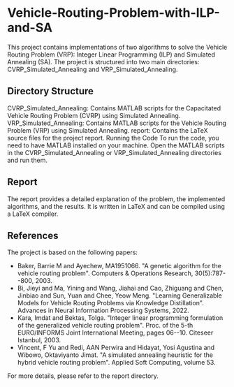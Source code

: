 # Vehicle-Routing-Problem-with-ILP-and-SA

This project contains implementations of two algorithms to solve the Vehicle Routing Problem (VRP): Integer Linear Programming (ILP) and Simulated Annealing (SA). The project is structured into two main directories: CVRP_Simulated_Annealing and VRP_Simulated_Annealing.

## Directory Structure
CVRP_Simulated_Annealing: Contains MATLAB scripts for the Capacitated Vehicle Routing Problem (CVRP) using Simulated Annealing.
VRP_Simulated_Annealing: Contains MATLAB scripts for the Vehicle Routing Problem (VRP) using Simulated Annealing.
report: Contains the LaTeX source files for the project report.
Running the Code
To run the code, you need to have MATLAB installed on your machine. Open the MATLAB scripts in the CVRP_Simulated_Annealing or VRP_Simulated_Annealing directories and run them.

## Report
The report provides a detailed explanation of the problem, the implemented algorithms, and the results. It is written in LaTeX and can be compiled using a LaTeX compiler.

## References
The project is based on the following papers:

- Baker, Barrie M and Ayechew, MA1951066. "A genetic algorithm for the vehicle routing problem". Computers & Operations Research, 30(5):787--800, 2003.
- Bi, Jieyi and Ma, Yining and Wang, Jiahai and Cao, Zhiguang and Chen, Jinbiao and Sun, Yuan and Chee, Yeow Meng. "Learning Generalizable Models for Vehicle Routing Problems via Knowledge Distillation". Advances in Neural Information Processing Systems, 2022.
- Kara, Imdat and Bektas, Tolga. "Integer linear programming formulation of the generalized vehicle routing problem". Proc. of the 5-th EURO/INFORMS Joint International Meeting, pages 06--10. Citeseer Istanbul, 2003.
- Vincent, F Yu and Redi, AAN Perwira and Hidayat, Yosi Agustina and Wibowo, Oktaviyanto Jimat. "A simulated annealing heuristic for the hybrid vehicle routing problem". Applied Soft Computing, volume 53.

For more details, please refer to the report directory.